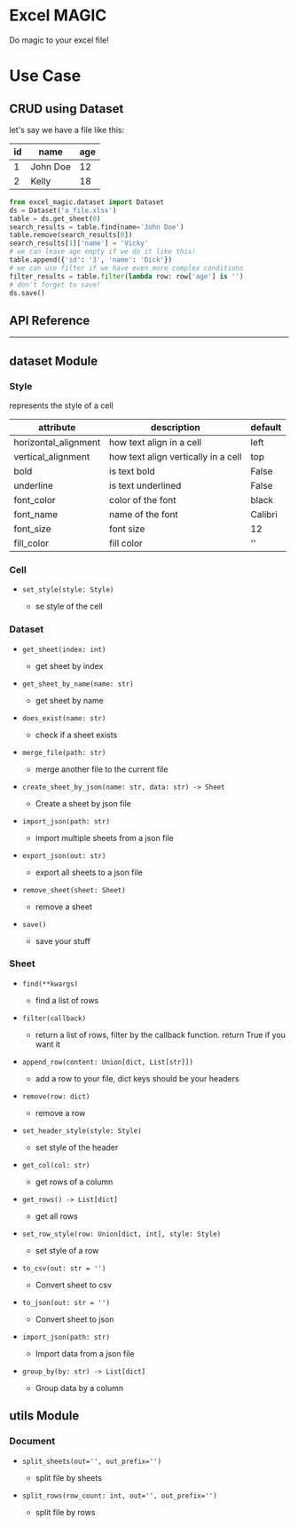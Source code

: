 # Excel MAGIC

Do magic to your excel file!

# Use Case

## CRUD using Dataset

let's say we have a file like this:

| id  | name     | age |
| --- | -------- | --- |
| 1   | John Doe | 12  |
| 2   | Kelly    | 18  |

```python
from excel_magic.dataset import Dataset
ds = Dataset('a_file.xlsx')
table = ds.get_sheet(0)
search_results = table.find(name='John Doe')
table.remove(search_results[0])
search_results[1]['name'] = 'Vicky'
# we can leave age empty if we do it like this!
table.append({'id': '3', 'name': 'Dick'})
# we can use filter if we have even more complex conditions
filter_results = table.filter(lambda row: row['age'] is '')
# don't forget to save!
ds.save()
```

## API Reference

---

## dataset Module

### Style

represents the style of a cell

| attribute            | description                         | default |
| -------------------- | ----------------------------------- | ------- |
| horizontal_alignment | how text align in a cell            | left    |
| vertical_alignment   | how text align vertically in a cell | top     |
| bold                 | is text bold                        | False   |
| underline            | is text underlined                  | False   |
| font_color           | color of the font                   | black   |
| font_name            | name of the font                    | Calibri |
| font_size            | font size                           | 12      |
| fill_color           | fill color                          | ''      |

### Cell

- `set_style(style: Style)`
  
  - se style of the cell

### Dataset

- `get_sheet(index: int)`
  
  - get sheet by index

- `get_sheet_by_name(name: str)`
  
  - get sheet by name

- `does_exist(name: str)`
  
  - check if a sheet exists

- `merge_file(path: str)`
  
  - merge another file to the current file
  
- `create_sheet_by_json(name: str, data: str) -> Sheet`
  - Create a sheet by json file
  
- `import_json(path: str)`
  - import multiple sheets from a json file
 
- `export_json(out: str)`
  - export all sheets to a json file

- `remove_sheet(sheet: Sheet)`
  
  - remove a sheet

- `save()`
  
  - save your stuff

### Sheet

- `find(**kwargs)`
  
  - find a list of rows

- `filter(callback)`
  
  - return a list of rows, filter by the callback function. return True if you want it

- `append_row(content: Union[dict, List[str]])`
  
  - add a row to your file, dict keys should be your headers

- `remove(row: dict)`
  
  - remove a row

- `set_header_style(style: Style)`
  
  - set style of the header

- `get_col(col: str)`
  
  - get rows of a column
  
- `get_rows() -> List[dict]`
  - get all rows

- `set_row_style(row: Union[dict, int], style: Style)`
  
  - set style of a row

- `to_csv(out: str = '')`
  
  - Convert sheet to csv

- `to_json(out: str = '')`
  
  - Convert sheet to json

- `import_json(path: str)`
  - Import data from a json file

- `group_by(by: str) -> List[dict]`
  - Group data by a column

## utils Module

### Document

- `split_sheets(out='', out_prefix='')`
  
  - split file by sheets

- `split_rows(row_count: int, out='', out_prefix='')`
  
  - split file by rows
